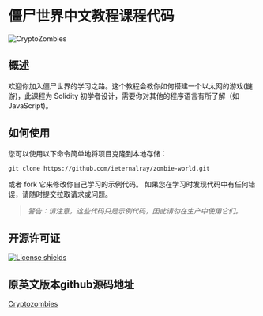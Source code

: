 # 僵尸世界中文教程课程代码
![CryptoZombies](https://user-images.githubusercontent.com/13703497/69648502-c8f3db80-10ae-11ea-9d52-ce4d4bbc426a.jpeg)
## 概述
欢迎你加入僵尸世界的学习之路。这个教程会教你如何搭建一个以太网的游戏(链游)，此课程为 Solidity 初学者设计，需要你对其他的程序语言有所了解（如 JavaScript)。
## 如何使用
您可以使用以下命令简单地将项目克隆到本地存储：
```
git clone https://github.com/ieternalray/zombie-world.git
```
或者 fork 它来修改你自己学习的示例代码。
如果您在学习时发现代码中有任何错误，请随时提交拉取请求或问题。
>_警告：请注意，这些代码只是示例代码，因此请勿在生产中使用它们。_
## 开源许可证
[![License shields](https://img.shields.io/badge/License-GPL%20v3-blue)](https://www.gnu.org/licenses/gpl-3.0)
## 原英文版本github源码地址
[Cryptozombies](https://github.com/loomnetwork/cryptozombies-lesson-code)
